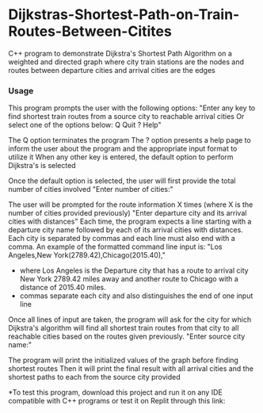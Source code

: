 # Dijkstras-Shortest-Path-on-Train-Routes-Between-Citites
C++ program to demonstrate Dijkstra's Shortest Path Algorithm on a weighted and directed graph where city train stations are the nodes and routes between departure cities and arrival cities are the edges

### Usage
This program prompts the user with the following options:
  "Enter any key to find shortest train routes from a source city to reachable arrival cities
  Or select one of the options below:
  Q Quit
  ? Help"
  
 The Q option terminates the program 
 The ? option presents a help page to inform the user about the program and the appropriate input format to utilize it
 When any other key is entered, the default option to perform Dijkstra's is selected 

Once the default option is selected, the user will first provide the total number of cities involved
  "Enter number of cities:"
  
The user will be prompted for the route information X times (where X is the number of cities provided previously)
  "Enter departure city and its arrival cities with distances"
 Each time, the program expects a line starting with a departure city name followed by each of its arrival cities with distances.
 Each city is separated by commas and each line must also end with a comma.
 An example of the formatted command line input is:
   "Los Angeles,New York(2789.42),Chicago(2015.40),"
  - where Los Angeles is the Departure city that has a route to arrival city New York 2789.42 miles away and another route to Chicago with a distance of 2015.40 miles.
  - commas separate each city and also distinguishes the end of one input line
 
 Once all lines of input are taken, the program will ask for the city for which Dijkstra's algorithm will find all shortest train routes from that city to all reachable cities based on the routes given previously.
 "Enter source city name:"
 
The program will print the initialized values of the graph before finding shortest routes
Then it will print the final result with all arrival cities and the shortest paths to each from the source city provided



*To test this program, download this project and run it on any IDE compatible with C++ programs or test it on Replit through this link:


 
